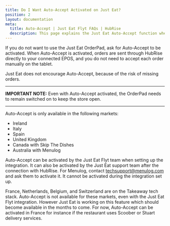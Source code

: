 ```yaml
---
title: Do I Want Auto-Accept Activated on Just Eat?
position: 2
layout: documentation
meta:
  title: Auto-Accept | Just Eat Flyt FAQs | HubRise
  description: This page explains the Just Eat Auto-Accept function when connecting the HubRise Just Eat Flyt Bridge.
---
```


If you do not want to use the Just Eat OrderPad, ask for Auto-Accept to be activated. When Auto-Accept is activated, orders are sent through HubRise directly to your connected EPOS, and you do not need to accept each order manually on the tablet.

Just Eat does not encourage Auto-Accept, because of the risk of missing orders.

---

**IMPORTANT NOTE:** Even with Auto-Accept activated, the OrderPad needs to remain switched on to keep the store open.

---

Auto-Accept is only available in the following markets:

- Ireland
- Italy
- Spain
- United Kingdom
- Canada with Skip The Dishes
- Australia with Menulog

Auto-Accept can be activated by the Just Eat Flyt team when setting up the integration. It can also be activated by the Just Eat support team after the connection with HubRise.
For Menulog, contact [techsupport@menulog.com](mailto:techsupport@menulog.com) and ask them to activate it. It cannot be activated during the integration set up.

France, Netherlands, Belgium, and Switzerland are on the Takeaway tech stack. Auto-Accept is not available for these markets, even with the Just Eat Flyt integration. However Just Eat is working on this feature which should become available in the months to come. For now, Auto-Accept can be activated in France for instance if the restaurant uses Scoober or Stuart delivery services.
